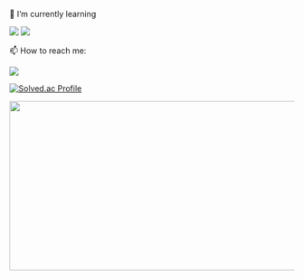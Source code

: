 
🌱 I’m currently learning

<img src="https://img.shields.io/badge/Spring-6DB33F?style=flat-square&logo=Spring&logoColor=white"/> <img src="https://img.shields.io/badge/AWS-232F3E?style=flat-square&logo=Amazon-AWS&logoColor=white"/>


📫 How to reach me:

<img src="https://img.shields.io/badge/jgoldstone7@gmail.com-EA4335?style=flat-square&logo=Gmail&logoColor=white"/>


[![Solved.ac Profile](http://mazassumnida.wtf/api/generate_badge?boj=jgoldstone)](https://solved.ac/jgoldstone)

<a href="https://www.gitanimals.org/en_US?utm_medium=image&utm_source=minseojeong1012&utm_content=farm">
<img
  src="https://render.gitanimals.org/farms/minseojeong1012"
  width="600"
  height="300"
/>
</a>

<!--
**minseojeong1012/minseojeong1012** is a ✨ _special_ ✨ repository because its `README.md` (this file) appears on your GitHub profile.

Here are some ideas to get you started:

- 🔭 I’m currently working on 
- 🌱 I’m currently learning 
- 👯 I’m looking to collaborate on ...
- 🤔 I’m looking for help with ...
- 💬 Ask me about ...
- 📫 How to reach me: ...
- 😄 Pronouns: ...
- ⚡ Fun fact: ...
-->
